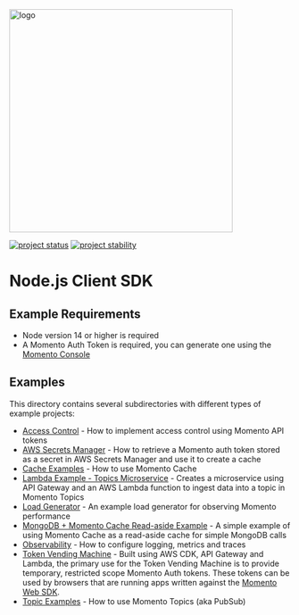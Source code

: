 <head>
  <meta name="Momento Node.js Client Library Documentation" content="Node.js client software development kit for Momento Cache">
</head>
<img src="https://docs.momentohq.com/img/logo.svg" alt="logo" width="400"/>

[![project status](https://momentohq.github.io/standards-and-practices/badges/project-status-official.svg)](https://github.com/momentohq/standards-and-practices/blob/main/docs/momento-on-github.md)
[![project stability](https://momentohq.github.io/standards-and-practices/badges/project-stability-stable.svg)](https://github.com/momentohq/standards-and-practices/blob/main/docs/momento-on-github.md)

# Node.js Client SDK

## Example Requirements

- Node version 14 or higher is required
- A Momento Auth Token is required, you can generate one using the [Momento Console](https://console.gomomento.com)

## Examples

This directory contains several subdirectories with different types of example projects:

- [Access Control](./access-control) - How to implement access control using Momento API tokens
- [AWS Secrets Manager](./aws) - How to retrieve a Momento auth token stored as a secret in AWS Secrets Manager and use it to create a cache
- [Cache Examples](./cache) - How to use Momento Cache
- [Lambda Example - Topics Microservice](./lambda-examples/topics-microservice) - Creates a microservice using API Gateway and an AWS Lambda function to ingest data into a topic in Momento Topics
- [Load Generator](./load-gen) - An example load generator for observing Momento performance
- [MongoDB + Momento Cache Read-aside Example](./mongodb-examples/simple-read-aside) - A simple example of using Momento Cache as a read-aside cache for simple MongoDB calls
- [Observability](./observability) - How to configure logging, metrics and traces
- [Token Vending Machine](./token-vending-machine) - Built using AWS CDK, API Gateway and Lambda, the primary use for the Token Vending Machine is to provide temporary, restricted scope Momento Auth tokens. These tokens can be used by browsers that are running apps written against the [Momento Web SDK](https://github.com/momentohq/client-sdk-javascript/tree/main/packages/client-sdk-web).
- [Topic Examples](./topics) - How to use Momento Topics (aka PubSub)
